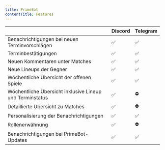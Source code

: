 ```yaml
---
title: PrimeBot
contentTitle: Features
---
```


|                                                          | Discord | Telegram |
| -------------------------------------------------------- | ------- | -------- |
| Benachrichtigungen bei neuen Terminvorschlägen           | ✅      | ✅       |
| Terminbestätigungen                                      | ✅      | ✅       |
| Neuen Kommentaren unter Matches                          | ✅      | ✅       |
| Neue Lineups der Gegner                                  | ✅      | ✅       |
| Wöchentliche Übersicht der offenen Spiele                | ✅      | ✅       |
| Wöchentliche Übersicht inklusive Lineup und Terminstatus | ✅      | ⛔       |
| Detaillierte Übersicht zu Matches                        | ✅      | ⛔       |
| Personalisierung der Benachrichtigungen                  | ✅      | ✅       |
| Rollenerwähnung                                          | ✅      | ⛔       |
| Benachrichtigungen bei PrimeBot-Updates                  | ✅      | ✅       |
